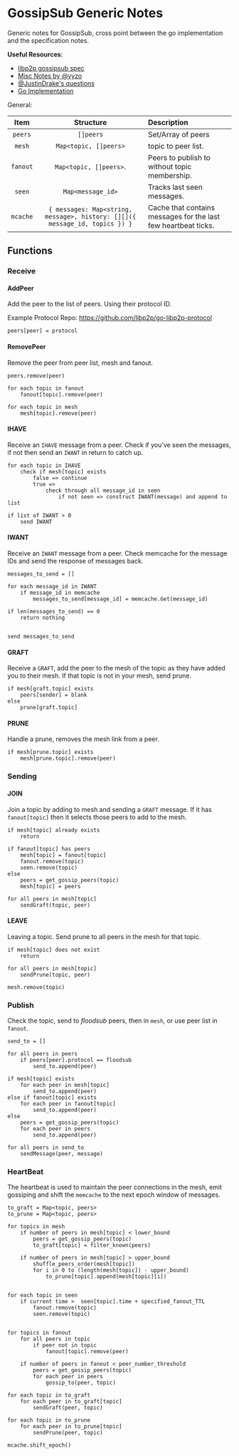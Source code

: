 # GossipSub Generic Notes

Generic notes for GossipSub, cross point between the go implementation and the
specification notes.

**Useful Resources**:

- [libp2p gossipsub spec](https://github.com/libp2p/specs/tree/master/pubsub/gossipsub)
- [Misc Notes by @vyzo](https://gist.github.com/vyzo/3e42cd92becd9972e007c8bffb1ea298)
- [@JustinDrake's questions](https://github.com/libp2p/go-floodsub/issues/77)
- [Go Implementation](https://github.com/libp2p/go-floodsub/blob/master/gossipsub.go)

General:

|   Item   |                                   Structure                                   | Description                                                    |
|:--------:|:-----------------------------------------------------------------------------:|:---------------------------------------------------------------|
|  `peers` |                                  ``[]peers``                                  | Set/Array of peers                                             |
|  `mesh`  |                            ``Map<topic, []peers>``                            | topic to peer list.                                            |
| `fanout` |                            ``Map<topic, []peers>``.                           | Peers to publish to without topic membership.                  |
|  `seen`  |                              ``Map<message_id>``                              | Tracks last seen messages.                                     |
| `mcache` | ``{ messages: Map<string, message>, history: [][]({ message_id, topics }) }`` | Cache that contains messages for the last few heartbeat ticks. |



## Functions

### Receive

#### AddPeer

Add the peer to the list of peers. Using their protocol ID.

Example Protocol Repo: https://github.com/libp2p/go-libp2p-protocol

```
peers[peer] = protocol
```

#### RemovePeer

Remove the peer from peer list, mesh and fanout.

```
peers.remove(peer)

for each topic in fanout
    fanout[topic].remove(peer)

for each topic in mesh
    mesh[topic].remove(peer)
```

#### IHAVE

Receive an `IHAVE` message from a peer. Check if you've seen the messages, if
not then send an `IWANT` in return to catch up.

```
for each topic in IHAVE
    check if mesh[topic] exists
        false => continue
        true =>
            check through all message_id in seen
                if not seen => construct IWANT(message) and append to list

if list of IWANT > 0
    send IWANT
```


#### IWANT

Receive an `IWANT` message from a peer. Check memcache for the message IDs and
send the response of messages back.

```
messages_to_send = []

for each message_id in IWANT
    if message_id in memcache
        messages_to_send[message_id] = memcache.Get(message_id)

if len(messages_to_send) == 0
    return nothing


send messages_to_send
```

#### GRAFT

Receive a `GRAFT`, add the peer to the mesh of the topic as they have added you
to their mesh. If that topic is not in your mesh, send prune.

```
if mesh[graft.topic] exists
    peers[sender] = blank
else
    prune[graft.topic]
```

#### PRUNE

Handle a prune, removes the mesh link from a peer.

```
if mesh[prune.topic] exists
    mesh[prune.topic].remove(peer)
```

### Sending

#### JOIN

Join a topic by adding to mesh and sending a `GRAFT` message. If it has
``fanout[topic]`` then it selects those peers to add to the mesh.

```
if mesh[topic] already exists
    return

if fanout[topic] has peers
    mesh[topic] = fanout[topic]
    fanout.remove(topic)
    seen.remove(topic)
else
    peers = get_gossip_peers(topic)
    mesh[topic] = peers

for all peers in mesh[topic]
    sendGraft(topic, peer)
```

#### LEAVE

Leaving a topic. Send prune to all peers in the mesh for that topic.

```
if mesh[topic] does not exist
    return

for all peers in mesh[topic]
    sendPrune(topic, peer)

mesh.remove(topic)
```

### Publish

Check the topic, send to *floodsub* peers, then in `mesh`, or use peer list in
`fanout`.

```
send_to = []

for all peers in peers
    if peers[peer].protocol == floodsub
        send_to.append(peer)

if mesh[topic] exists
    for each peer in mesh[topic]
        send_to.append(peer)
else if fanout[topic] exists
    for each peer in fanout[topic]
        send_to.append(peer)
else
    peers = get_gossip_peers(topic)
    for each peer in peers
        send_to.append(peer)

for all peers in send_to
    sendMessage(peer, message)
```

### HeartBeat

The heartbeat is used to maintain the peer connections in the mesh, emit
gossiping and shift the `memcache` to the next epoch window of messages.

```
to_graft = Map<topic, peers>
to_prune = Map<topic, peers>

for topics in mesh
    if number of peers in mesh[topic] < lower_bound
        peers = get_gossip_peers(topic)
        to_graft[topic] = filter_known(peers)

    if number of peers in mesh[topic] > upper_bound
        shuffle_peers_order(mesh[topic])
        for i in 0 to (length(mesh[topic]) - upper_bound)
            to_prune[topic].append(mesh[topic][i])


for each topic in seen
    if current time >  seen[topic].time + specified_fanout_TTL
        fanout.remove(topic)
        seen.remove(topic)


for topics in fanout
    for all peers in topic
        if peer not in topic
            fanout[topic].remove(peer)

    if number of peers in fanout < peer_number_threshold
        peers = get_gossip_peers(topic)
        for each peer in peers
            gossip_to(peer, topic)

for each topic in to_graft
    for each peer in to_graft[topic]
        sendGraft(peer, topic)

for each topic in to_prune
    for each peer in to_prune[topic]
        sendPrune(peer, topic)

mcache.shift_epoch()
```
